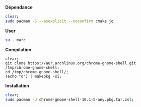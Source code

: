 **Dépendance**
````bash
clear;
sudo pacman -S --asexplicit --noconfirm cmake jq
````

**User**
````bash
su - marc
````

**Compilation**
````
clear;
git clone https://aur.archlinux.org/chrome-gnome-shell.git /tmp/chrome-gnome-shell;
cd /tmp/chrome-gnome-shell/;
(echo "o") | makepkg -si;
````

**Installation**
````bash
clear;
sudo pacman -U chrome-gnome-shell-10.1-5-any.pkg.tar.zst;
````
